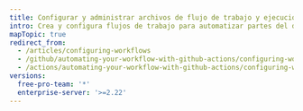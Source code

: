 ```yaml
---
title: Configurar y administrar archivos de flujo de trabajo y ejecuciones
intro: Crea y configura flujos de trabajo para automatizar partes del desarrollo de tu proyecto.
mapTopic: true
redirect_from:
  - /articles/configuring-workflows
  - /github/automating-your-workflow-with-github-actions/configuring-workflows
  - /actions/automating-your-workflow-with-github-actions/configuring-workflows
versions:
  free-pro-team: '*'
  enterprise-server: '>=2.22'
---
```


